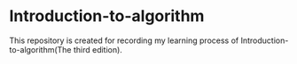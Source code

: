 # Introduction-to-algorithm
This repository is created for recording my learning process of Introduction-to-algorithm(The third edition). 
